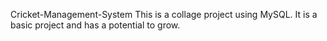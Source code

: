 Cricket-Management-System
This is a collage project using MySQL. It is a basic project and has a potential to grow.
